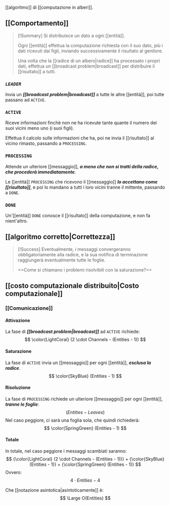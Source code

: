 [[algoritmo]] di [[computazione in alberi]].

## [[Comportamento]]

> [!Summary]
> Si distribuisce un dato a ogni [[entità]].
> 
> Ogni [[entità]] effettua la computazione richiesta con il suo dato, più i dati ricevuti dai figli, inviando successivamente il risultato al genitore.
> 
> Una volta che la [[radice di un albero|radice]] ha processato i propri dati, effettua un [[broadcast problem|broadcast]] per distribuire il [[risultato]] a tutti.

### ***`LEADER`***

Invia un ***[[broadcast problem|broadcast]]*** a tutte le altre [[entità]], poi tutte passano ad `ACTIVE`.

### `ACTIVE`

Riceve informazioni finchè non ne ha ricevute tante quante il numero dei suoi vicini meno uno (i suoi figli).

Effettua il calcolo sulle informazioni che ha, poi ne invia il [[risultato]] al vicino rimasto, passando a `PROCESSING`.

### `PROCESSING`

Attende un ulteriore [[messaggio]], ***a meno che non si tratti della radice, che procederà immediatamente***.

Le [[entità]] `PROCESSING` che ricevono il [[messaggio]] ***lo accettano come [[risultato]]***, e poi lo mandano a tutti i loro vicini tranne il mittente, passando a `DONE`.

### `DONE`

Un'[[entità]] `DONE` conosce il [[risultato]] della computazione, e non fa nient'altro.

## [[algoritmo corretto|Correttezza]]

> [!Success]
> Eventualmente, i messaggi convergeranno obbligatoriamente alla radice, e la sua notifica di terminazione raggiungerà eventualmente tutte le foglie.
> 
> ==Come si chiamano i problemi risolvibili con la saturazione?==

## [[costo computazionale distribuito|Costo computazionale]]

### [[Comunicazione]]

#### Attivazione

La fase di ***[[broadcast problem|broadcast]]*** ad `ACTIVE` richiede:
$$
\color{LightCoral} (2 \cdot Channels - (Entities - 1))
$$

#### Saturazione

La fase di `ACTIVE` invia un [[messaggio]] per ogni [[entità]], ***esclusa la radice***.
$$
\color{SkyBlue} (Entities - 1)
$$

#### Risoluzione

La fase di `PROCESSING` richiede un ulteriore [[messaggio]] per ogni [[entità]], ***tranne le foglie***:
$$
(Entities - Leaves)
$$
Nel caso peggiore, ci sarà una foglia sola, che quindi richiederà:
$$
\color{SpringGreen} (Entities - 1)
$$

#### Totale

In totale, nel caso peggiore i messaggi scambiati saranno:
$$
{\color{LightCoral} (2 \cdot Channels - (Entities - 1))}
+
{\color{SkyBlue} (Entities - 1)}
+
{\color{SpringGreen} (Entities - 1)}
$$
Ovvero:
$$
4 \cdot Entities - 4
$$

Che [[notazione asintotica|asintoticamente]] è:
$$
\Large O(Entities)
$$
